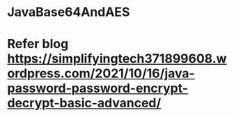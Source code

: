 # JavaBase64AndAES
# Refer blog https://simplifyingtech371899608.wordpress.com/2021/10/16/java-password-password-encrypt-decrypt-basic-advanced/
